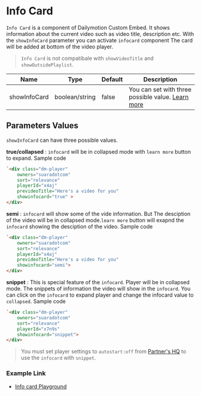 # Info Card

`Info Card` is a component of Dailymotion Custom Embed. It shows information about the current video such as video title, description etc. With the `showInfoCard` parameter you can activate `infocard` component The card will be added at bottom of the video player.
> `Info Card` is not compatibale with `showVideoTitle` and `showOutsidePlaylist`. 

| Name | Type | Default | Description |
| --- | --- | --- | --- |
| showInfoCard | boolean/string | false | You can set with three possible value. [Learn more](#parameters-values) |

## Parameters Values

`showInfoCard` can have three possible values.

**true/collapsed** : `infocard` will be in collapsed mode with `learn more` button to expand. Sample code
```html
`<div class="dm-player" 
    owners="suaradotcom"
    sort="relevance" 
    playerId="x4aj" 
    prevideoTitle="Here's a video for you"
    showinfocard="true" >
</div>
```

**semi** : `infocard` will show some of the vide information. But The desciption of the video will be in collapsed mode.`learn more` button will exapnd the `infocard` showing the desciption of the video. Sample code
```html
`<div class="dm-player"
    owners="suaradotcom"
    sort="relevance"
    playerId="x4aj"
    prevideoTitle="Here's a video for you"
    showinfocard="semi">
</div>
```

**snippet** : This is special feature of the `infocard`. Player will be in collapsed mode. The snippets of information the video will show in the `infocard`. You can click on the `infocard` to expand player and change the infocard value to `collapsed`. Sample code
```html
`<div class="dm-player"
    owners="suaradotcom"
    sort="relevance"
    playerId="x7n9s"
    showinfocard="snippet">
</div>
```
> You must set player settings to `autostart:off` from [Partner's HQ](https://www.dailymotion.com/partner/embed/players) to use the `infocard` with `snippet`.

### Example Link
- [Info card Playground](https://dmvs-apac.github.io/custom-embed-v2/examples/info_card/)

